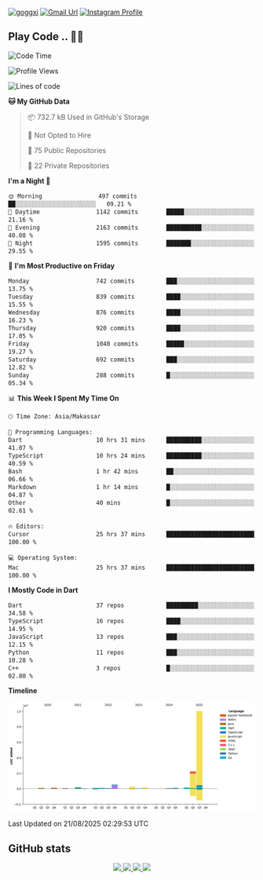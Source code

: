 [![goggxi](https://img.shields.io/badge/Portofolio-Goggxi-orange)](https://goggxi.github.io)
[![Gmail Url](https://img.shields.io/twitter/url?label=Goggxi@gmail.com&logo=gmail&style=social&url=http%3A%2F%2Fmailto%3Acontact.Goggxi@gmail.com)](mailto:Goggxi@gmail.com) [![Instagram Profile](https://img.shields.io/twitter/url?label=moh_rifkan&logo=instagram&style=social&url=https://www.instagram.com/moh_rifkan/)](https://www.instagram.com/moh_rifkan/)

## Play Code .. 💬🚀

<!-- [![Moh Rifkan GitHub stats](https://github-readme-stats.vercel.app/api?username=goggxi&count_private=true&show_icons=true&theme=dracula&custom_title=Goggxi%20Statistic%20🚀)](https://github.com/goggxi/goggxi)

[![Top Langs](https://github-readme-stats.vercel.app/api/top-langs/?username=goggxi&langs_count=8&layout=compact&show_icons=true&theme=dracula)](https://github.com/goggxi/goggxi) -->

<!--START_SECTION:waka-->
![Code Time](http://img.shields.io/badge/Code%20Time-4%2C480%20hrs%2049%20mins-blue)

![Profile Views](http://img.shields.io/badge/Profile%20Views-19-blue)

![Lines of code](https://img.shields.io/badge/From%20Hello%20World%20I%27ve%20Written-14.3%20million%20lines%20of%20code-blue)

**🐱 My GitHub Data** 

> 📦 732.7 kB Used in GitHub's Storage 
 > 
> 🚫 Not Opted to Hire
 > 
> 📜 75 Public Repositories 
 > 
> 🔑 22 Private Repositories 
 > 
**I'm a Night 🦉** 

```text
🌞 Morning                497 commits         ██░░░░░░░░░░░░░░░░░░░░░░░   09.21 % 
🌆 Daytime                1142 commits        █████░░░░░░░░░░░░░░░░░░░░   21.16 % 
🌃 Evening                2163 commits        ██████████░░░░░░░░░░░░░░░   40.08 % 
🌙 Night                  1595 commits        ███████░░░░░░░░░░░░░░░░░░   29.55 % 
```
📅 **I'm Most Productive on Friday** 

```text
Monday                   742 commits         ███░░░░░░░░░░░░░░░░░░░░░░   13.75 % 
Tuesday                  839 commits         ████░░░░░░░░░░░░░░░░░░░░░   15.55 % 
Wednesday                876 commits         ████░░░░░░░░░░░░░░░░░░░░░   16.23 % 
Thursday                 920 commits         ████░░░░░░░░░░░░░░░░░░░░░   17.05 % 
Friday                   1040 commits        █████░░░░░░░░░░░░░░░░░░░░   19.27 % 
Saturday                 692 commits         ███░░░░░░░░░░░░░░░░░░░░░░   12.82 % 
Sunday                   288 commits         █░░░░░░░░░░░░░░░░░░░░░░░░   05.34 % 
```


📊 **This Week I Spent My Time On** 

```text
🕑︎ Time Zone: Asia/Makassar

💬 Programming Languages: 
Dart                     10 hrs 31 mins      ██████████░░░░░░░░░░░░░░░   41.07 % 
TypeScript               10 hrs 24 mins      ██████████░░░░░░░░░░░░░░░   40.59 % 
Bash                     1 hr 42 mins        ██░░░░░░░░░░░░░░░░░░░░░░░   06.66 % 
Markdown                 1 hr 14 mins        █░░░░░░░░░░░░░░░░░░░░░░░░   04.87 % 
Other                    40 mins             █░░░░░░░░░░░░░░░░░░░░░░░░   02.61 % 

🔥 Editors: 
Cursor                   25 hrs 37 mins      █████████████████████████   100.00 % 

💻 Operating System: 
Mac                      25 hrs 37 mins      █████████████████████████   100.00 % 
```

**I Mostly Code in Dart** 

```text
Dart                     37 repos            █████████░░░░░░░░░░░░░░░░   34.58 % 
TypeScript               16 repos            ████░░░░░░░░░░░░░░░░░░░░░   14.95 % 
JavaScript               13 repos            ███░░░░░░░░░░░░░░░░░░░░░░   12.15 % 
Python                   11 repos            ███░░░░░░░░░░░░░░░░░░░░░░   10.28 % 
C++                      3 repos             █░░░░░░░░░░░░░░░░░░░░░░░░   02.80 % 
```



**Timeline**

![Lines of Code chart](https://raw.githubusercontent.com/Goggxi/Goggxi/main/assets/bar_graph.png)


 Last Updated on 21/08/2025 02:29:53 UTC
<!--END_SECTION:waka-->

## GitHub stats

<p align="center">
  <a href="https://github.com/goggxi">
    <img src="http://github-profile-summary-cards.vercel.app/api/cards/profile-details?username=goggxi&theme=transparent" />
  </a>
  <a href="https://github.com/goggxi">
    <img src="https://github-readme-streak-stats.herokuapp.com/?user=goggxi&hide_border=true&card_width=338&theme=transparent" />
  </a>
  <a href="https://github.com/goggxi">
    <img src="http://github-profile-summary-cards.vercel.app/api/cards/stats?username=goggxi&theme=transparent" />
  </a>
  <a href="https://github.com/goggxi">
    <img src="https://github-readme-stats.vercel.app/api/top-langs/?username=goggxi&langs_count=10&exclude_repo=&hide=c,makefile,html,css,sass,nix,nunjucks,tsql,dockerfile,shell&card_width=699&hide_border=true&theme=transparent" />
  </a>
  <!-- <br/>
  <a href="https://github.com/goggxi">
    <img src="https://komarev.com/ghpvc/?username=goggxi&color=blue&style=flat" />
  </a> -->
</p>
